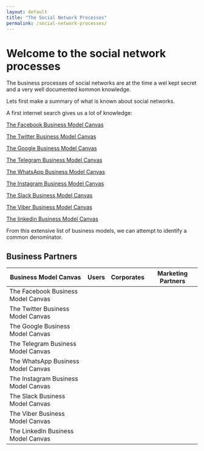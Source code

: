 ```yaml
---
layout: default
title: "The Social Network Processes"
permalink: /social-network-processes/
---
```

# Welcome to the social network processes

The business processes of social networks are at the time a wel kept secret and a very well documented kommon knowledge.

Lets first make a summary of what is known about social networks.

A first internet search gives us a lot of knowledge:

[The Facebook Business Model Canvas](https://businessmodelanalyst.com/facebook-business-model/ "Facebook's Business Model Analysis")

[The Twitter Business Model Canvas](https://businessmodelanalyst.com/twitter-business-model/ "Twitter's Business Model Analysis")

[The Google Business Model Canvas](https://businessmodelanalyst.com/google-business-model/ "Google's Business Model Analysis")

[The Telegram Business Model Canvas](https://www.untaylored.com/post/telegram-explaining-the-business-model-and-revenue-streams "Telegram's Business Model and Revenue Streams")

[The WhatsApp Business Model Canvas](https://businessmodelanalyst.com/whatsapp-business-model/ "WhatsApp's Business Model Analysis")

[The Instagram Business Model Canvas](https://businessmodelanalyst.com/instagram-business-model/ "Instagram's Business Model Analysis")

[The Slack Business Model Canvas](https://businessmodelanalyst.com/slack-business-model/ "Slack's Business Model Analysis")

[The Viber Business Model Canvas](https://vizologi.com/business-strategy-canvas/viber-business-model-canvas/ "Viber's Business Model Analysis")

[The linkedin Business Model Canvas](https://businessmodelanalyst.com/linkedin-business-model/ "Linkedin Business Model Analysis")

From this extensive list of business models, we can attempt to identify a common denominator.

## Business Partners

| Business Model Canvas                  | Users | Corporates | Marketing Partners |
|-----------------------------------------|-------|------------|--------------------|
| The Facebook Business Model Canvas     |       |            |                    |
| The Twitter Business Model Canvas      |       |            |                    |
| The Google Business Model Canvas       |       |            |                    |
| The Telegram Business Model Canvas     |       |            |                    |
| The WhatsApp Business Model Canvas     |       |            |                    |
| The Instagram Business Model Canvas    |       |            |                    |
| The Slack Business Model Canvas        |       |            |                    |
| The Viber Business Model Canvas        |       |            |                    |
| The LinkedIn Business Model Canvas     |       |            |                    |




